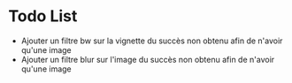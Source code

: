Todo List
=========

* Ajouter un filtre bw sur la vignette du succès non obtenu afin de n'avoir qu'une image
* Ajouter un filtre blur sur l'image du succès non obtenu afin de n'avoir qu'une image

